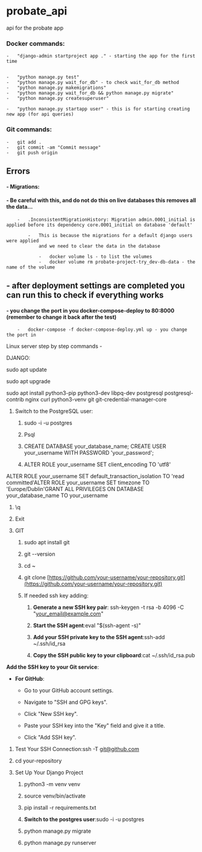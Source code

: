 # probate_api

api for the probate app

### Docker commands:

    -   "django-admin startproject app ." - starting the app for the first time

  
    -   "python manage.py test"
    -   "python manage.py wait_for_db" - to check wait_for_db method
    -   "python manage.py makemigrations"
    -   "python manage.py wait_for_db && python manage.py migrate"
    -   "python manage.py createsuperuser"

    -   "python manage.py startapp user" - this is for starting creating new app (for api queries)

### Git commands:

    -   git add .
    -   git commit -am "Commit message"
    -   git push origin

## Errors

#### - Migrations:

#### - Be careful with this, and do not do this on live databases this removes all the data...

        -   .InconsistentMigrationHistory: Migration admin.0001_initial is applied before its dependency core.0001_initial on database 'default'
            
            -   This is because the migrations for a default django users were applied 
                and we need to clear the data in the database

                -   docker volume ls - to list the volumes
                -   docker volume rm probate-project-try_dev-db-data - the name of the volume

## - after deployment settings are completed you can run this to check if everything works

#### - you change the port in you docker-compose-deploy to 80:8000 (remember to change it back after the test)

        -   docker-compose -f docker-compose-deploy.yml up - you change the port in 

Linux server step by step commands -

DJANGO:

sudo apt update

sudo apt upgrade

sudo apt install python3-pip python3-dev libpq-dev postgresql postgresql-contrib nginx curl python3-venv git
git-credential-manager-core

1. Switch to the PostgreSQL user:

    1. sudo -i -u postgres

    2. Psql

    3. CREATE DATABASE your\_database\_name; CREATE USER your\_username WITH PASSWORD 'your\_password';

    4. ALTER ROLE your\_username SET client\_encoding TO 'utf8'

ALTER ROLE your\_username SET default\_transaction\_isolation TO 'read committed'ALTER ROLE your\_username SET timezone
TO 'Europe/Dublin'GRANT ALL PRIVILEGES ON DATABASE your\_database\_name TO your\_username

1. \\q

2. Exit

3. GIT

    1. sudo apt install git

    2. git --version

    3. cd ~

    4. git
       clone [https://github.com/your-username/your-repository.git](https://github.com/your-username/your-repository.git)

    5. If needed ssh key adding:

        1. **Generate a new SSH key pair**: ssh-keygen -t rsa -b 4096
           -C "[your\_email@example.com](mailto:your_email@example.com)"

        2. **Start the SSH agent**:eval "$(ssh-agent -s)"

        3. **Add your SSH private key to the SSH agent**:ssh-add ~/.ssh/id\_rsa

        4. **Copy the SSH public key to your clipboard**:cat ~/.ssh/id\_rsa.pub

**Add the SSH key to your Git service**:

* **For GitHub**:

    * Go to your GitHub account settings.

    * Navigate to "SSH and GPG keys".

    * Click "New SSH key".

    * Paste your SSH key into the "Key" field and give it a title.

    * Click "Add SSH key".


1. Test Your SSH Connection:ssh -T git@github.com

2. cd your-repository

3. Set Up Your Django Project

    1. python3 -m venv venv

    2. source venv/bin/activate

    3. pip install -r requirements.txt

    4. **Switch to the postgres user**:sudo -i -u postgres

    5. python manage.py migrate

    6. python manage.py runserver